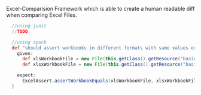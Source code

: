 Excel-Comparision Framework which is able to create a human readable diff when comparing Excel Files. 

```java
  //using junit  
  //TODO
```

```groovy
  //using spock  
  def "should assert workbooks in different formats with same values equal"() {
    given:
      def xlsWorkbookFile = new File(this.getClass().getResource("basic_sample.xls").getFile())
      def xlsxWorkbookFile = new File(this.getClass().getResource("basic_sample.xlsx").getFile())

    expect:
      ExcelAssert.assertWorkbookEquals(xlsWorkbookFile, xlsxWorkbookFile)
  }
```
